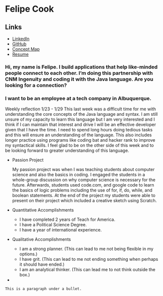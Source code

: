 # Felipe Cook

## Links

* [LinkedIn](https://www.linkedin.com/in/felipecook)
* [GitHub](https://github.com/felipecook)
* [Concept Map](https://drive.google.com/file/d/1rnYEn78_48Mc778NXQaWQRdb76LC2VMl/view?usp=sharing)
* [Resume](https://drive.google.com/file/d/172c0npKb39SxC56BlvyXN8boAkWnqSA_/view?usp=sharing)

### Hi, my name is Felipe. I build applications that help like-minded people connect to each other. I’m doing this partnership with CNM Ingenuity and coding it with the Java language. Are you looking for a connection?

### I want to be an employee at a tech company in Albuquerque.

Weekly reflection 1/23 - 1/29
This last week was a difficult time for me with understanding the core concepts of the Java language and syntax. I am still unsure of my capacity to learn this language but I am very interested and I think if I can maintain that interest and drive I will be an effective developer given that I have the time. I need to spend long hours doing tedious tasks and this will ensure an understanding of the language. This also includes longer practice using programs like coding bat and hacker rank to improve my syntactical skills. I feel glad to be on the other side of this week and to be looking forward to greater understanding of this language.

* Passion Project

    My passion project was when I was teaching students about computer science and also the basics in coding. I engaged the students in a whole-group discussion on why computer science is necessary for the future. Afterwards, students used code.com, and google code to learn the basics of logic problems including the use of  for, if, do, while, and boolean statements. At the end of the project my students were able to present on their project which included a creative sketch using Scratch. 

* Quantitative Accomplishments

    + I have completed 2 years of Teach for America.
    + I have a Political Science Degree.
    + I have a year of international experience. 

* Qualitative Accomplishments

	+ I am a strong planner. (This can lead to me not being flexible in my options.)
	+ I have grit. (This can lead to me not ending something when perhaps it should have ended.)
	+ I am an analytical thinker. (This can lead me to not think outside the box.)

*

    This is a paragraph under a bullet.
